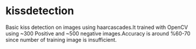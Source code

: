 # kissdetection

Basic kiss detection on images using haarcascades.It trained with OpenCV using ~300 Positive and ~500 negative images.Accuracy is around %60-70 since number of training image is insufficient.